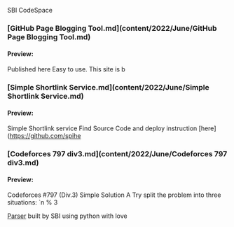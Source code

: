 SBI CodeSpace
### [GitHub Page Blogging Tool.md](content/2022/June/GitHub Page Blogging Tool.md) 
#### Preview: 

Published here
Easy to use.
This site is b
### [Simple Shortlink Service.md](content/2022/June/Simple Shortlink Service.md) 
#### Preview: 

Simple Shortlink service
Find Source Code and deploy instruction [here](https://github.com/spihe
### [Codeforces 797 div3.md](content/2022/June/Codeforces 797 div3.md) 
#### Preview: 

Codeforces #797 (Div.3) Simple Solution
A
Try split the problem into three situations: `n % 3

[Parser](https://github.com/sbihere/) built by SBI using python with love
